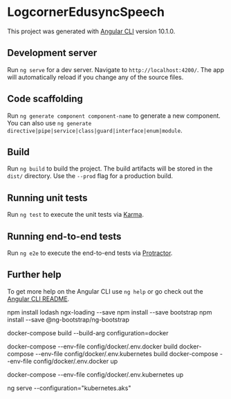 # LogcornerEdusyncSpeech

This project was generated with [Angular CLI](https://github.com/angular/angular-cli) version 10.1.0.

## Development server

Run `ng serve` for a dev server. Navigate to `http://localhost:4200/`. The app will automatically reload if you change any of the source files.

## Code scaffolding

Run `ng generate component component-name` to generate a new component. You can also use `ng generate directive|pipe|service|class|guard|interface|enum|module`.

## Build

Run `ng build` to build the project. The build artifacts will be stored in the `dist/` directory. Use the `--prod` flag for a production build.

## Running unit tests

Run `ng test` to execute the unit tests via [Karma](https://karma-runner.github.io).

## Running end-to-end tests

Run `ng e2e` to execute the end-to-end tests via [Protractor](http://www.protractortest.org/).

## Further help

To get more help on the Angular CLI use `ng help` or go check out the [Angular CLI README](https://github.com/angular/angular-cli/blob/master/README.md).


npm install lodash ngx-loading --save
npm install  --save bootstrap 
npm install --save @ng-bootstrap/ng-bootstrap



docker-compose build --build-arg configuration=docker 

docker-compose   --env-file config/docker/.env.docker build
docker-compose   --env-file config/docker/.env.kubernetes build
docker-compose   --env-file config/docker/.env.docker up

docker-compose   --env-file config/docker/.env.kubernetes up


ng serve --configuration="kubernetes.aks"